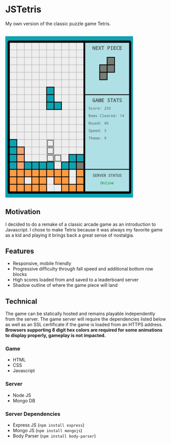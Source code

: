 # JSTetris

My own version of the classic puzzle game Tetris.

<br>

<img src="20190213_111052.jpg" width="400">

## Motivation

I decided to do a remake of a classic arcade game as an introduction to Javascript. I chose to make Tetris because it was always my favorite game as a kid and playing it brings back a great sense of nostalgia.

## Features
- Responsive, mobile friendly
- Progressive difficulty through fall speed and additional bottom row blocks
- High scores loaded from and saved to a leaderboard server
- Shadow outline of where the game piece will land

## Technical
The game can be statically hosted and remains playable independently from the server. The game server will require the dependencies listed below as well as an SSL certificate if the game is loaded from an HTTPS address.
**Browsers supporting 8 digit hex colors are required for some animations to display properly, gameplay is not impacted.**

### Game
- HTML
- CSS
- Javascript

### Server
- Node JS
- Mongo DB

### Server Dependencies
- Express JS (`npm install express`)
- Mongo JS (`npm install mongojs`)
- Body Parser (`npm install body-parser`)


